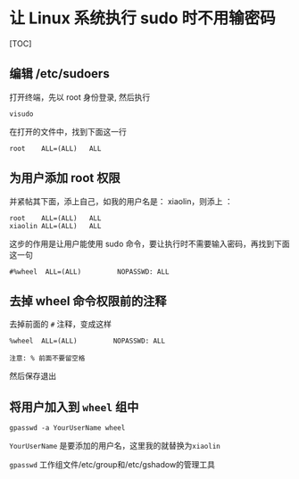 # 让 Linux 系统执行 sudo 时不用输密码

[TOC]

## 编辑 /etc/sudoers
打开终端，先以 root 身份登录, 然后执行
```
visudo
```

在打开的文件中，找到下面这一行
```
root	ALL=(ALL) 	ALL
```

## 为用户添加 root 权限
并紧帖其下面，添上自己，如我的用户名是： xiaolin，则添上 ：
```
root	ALL=(ALL) 	ALL
xiaolin	ALL=(ALL) 	ALL
```

这步的作用是让用户能使用 sudo 命令，要让执行时不需要输入密码，再找到下面这一句
```
#%wheel  ALL=(ALL)         NOPASSWD: ALL
```

## 去掉 wheel 命令权限前的注释
去掉前面的 `#` 注释，变成这样
```
%wheel  ALL=(ALL)         NOPASSWD: ALL
```
`注意: % 前面不要留空格`

然后保存退出

## 将用户加入到 `wheel` 组中
```
gpasswd -a YourUserName wheel
```
`YourUserName` 是要添加的用户名，这里我的就替换为`xiaolin`

`gpasswd` 工作组文件/etc/group和/etc/gshadow的管理工具
